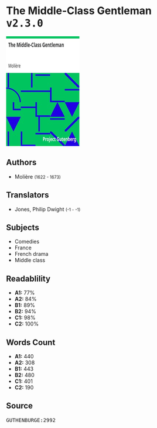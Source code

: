 # The Middle-Class Gentleman <kbd>v2.3.0</kbd>

![](./cover.medium.jpg "")

## Authors


 - Molière <small>(1622 - 1673)</small>

## Translators


 - Jones, Philip Dwight <small>(-1 - -1)</small>

## Subjects


 - Comedies
 - France
 - French drama
 - Middle class

## Readablility


 - **A1:** 77%
 - **A2:** 84%
 - **B1:** 89%
 - **B2:** 94%
 - **C1:** 98%
 - **C2:** 100%

## Words Count


 - **A1:** 440
 - **A2:** 308
 - **B1:** 443
 - **B2:** 480
 - **C1:** 401
 - **C2:** 190

## Source


<kbd>GUTHENBURGE:2992</kbd>
